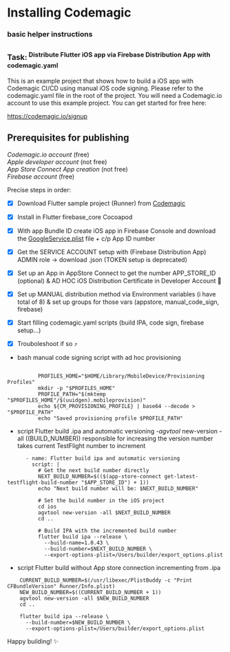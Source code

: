 # Installing Codemagic
### basic helper instructions

## <sup>Task:<sup> Distribute Flutter iOS app via Firebase Distribution App with codemagic.yaml
This is an example project that shows how to build a iOS app with Codemagic CI/CD using manual iOS code signing. Please refer to the codemagic.yaml file in the root of the project. You will need a Codemagic.io account to use this example project. You can get started for free here:

https://codemagic.io/signup

## Prerequisites for publishing
_Codemagic.io account_ (free)  
_Apple developer account_ (not free)  
_App Store Connect App creation_ (not free)  
_Firebase account_ (free)

Precise steps in order:

- [x] Download Flutter sample project (Runner) from [Codemagic](https://github.com/codemagic-ci-cd/codemagic-sample-projects/tree/main/integrations/firebase-app-distribution)

- [x] Install in Flutter firebase_core Cocoapod

- [x] With app Bundle ID create iOS app in Firebase Console and download the [GoogleService.plist](https://medium.com/flutter-community/how-to-load-firebase-config-in-codemagic-with-environment-variables-e36e0378b7e6) file + c/p App ID number

- [x] Get the SERVICE ACCOUNT setup with (Firebase Distribution App) ADMIN role -> download .json (TOKEN setup is deprecated)

- [x] Set up an App in AppStore Connect to get the number APP_STORE_ID (optional) & AD HOC iOS Distribution Certificate in Developer Account 🍏

- [x] Set up MANUAL distribution method via Environment variables (i have total of 8) & set up groups for those vars (appstore, manual_code_sign, firebase)

- [x] Start filling codemagic.yaml scripts (build IPA, code sign, firebase setup...)

- [x] Trouboleshoot if so ⤴️   

 - bash manual code signing script with ad hoc provisioning

``` exml bash for manual code signing with ad hoc provisioning

          PROFILES_HOME="$HOME/Library/MobileDevice/Provisioning Profiles"
          mkdir -p "$PROFILES_HOME"
          PROFILE_PATH="$(mktemp "$PROFILES_HOME"/$(uuidgen).mobileprovision)"
          echo ${CM_PROVISIONING_PROFILE} | base64 --decode > "$PROFILE_PATH"
          echo "Saved provisioning profile $PROFILE_PATH"

```
- script Flutter build .ipa and automatic versioning *-agvtool* new-version -all $(($BUILD_NUMBER)) responsible for increasing the version number
takes current TestFlight number to increment

```
      - name: Flutter build ipa and automatic versioning
        script: |
          # Get the next build number directly
          NEXT_BUILD_NUMBER=$(($(app-store-connect get-latest-testflight-build-number "$APP_STORE_ID") + 1))
          echo "Next build number will be: $NEXT_BUILD_NUMBER"
          
          # Set the build number in the iOS project
          cd ios
          agvtool new-version -all $NEXT_BUILD_NUMBER
          cd ..

          # Build IPA with the incremented build number
          flutter build ipa --release \
            --build-name=1.0.43 \
            --build-number=$NEXT_BUILD_NUMBER \
            --export-options-plist=/Users/builder/export_options.plist
```

- script Flutter build without App store connection incrementing from .ipa

``` 
    CURRENT_BUILD_NUMBER=$(/usr/libexec/PlistBuddy -c "Print CFBundleVersion" Runner/Info.plist)
    NEW_BUILD_NUMBER=$((CURRENT_BUILD_NUMBER + 1))
    agvtool new-version -all $NEW_BUILD_NUMBER
    cd ..
    
    flutter build ipa --release \
      --build-number=$NEW_BUILD_NUMBER \
      --export-options-plist=/Users/builder/export_options.plist
```  

Happy building! ✨
